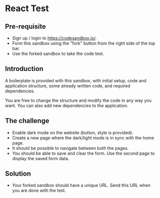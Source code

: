 # React Test

## Pre-requisite

- Sign up / login to https://codesandbox.io/.
- Form this sandbox using the "fork" button from the right side of the top bar.
- Use the forked sandbox to take the code test.

## Introduction

A boilerplate is provided with this sandbox, with initial setup, code and application structure, some already written code, and required dependencies.

You are free to change the structure and modify the code in any way you want. You can also add new dependencies to the application.

## The challenge

- Enable dark mode on the website (button, style is provided).
- Create a new page where the dark/light mode is in sync with the home page.
- It should be possible to navigate between both the pages.
- You should be able to save and clear the form. Use the second page to display the saved form data.

## Solution

- Your forked sandbox should have a unique URL. Send this URL when you are done with the test.

